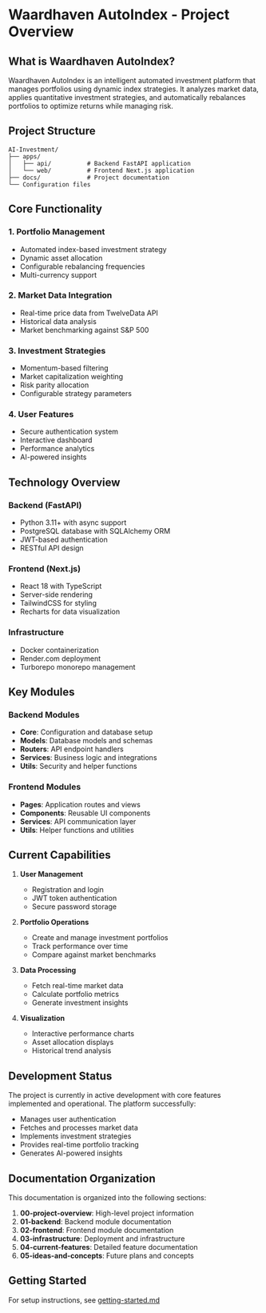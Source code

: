 # Waardhaven AutoIndex - Project Overview

## What is Waardhaven AutoIndex?

Waardhaven AutoIndex is an intelligent automated investment platform that manages portfolios using dynamic index strategies. It analyzes market data, applies quantitative investment strategies, and automatically rebalances portfolios to optimize returns while managing risk.

## Project Structure

```
AI-Investment/
├── apps/
│   ├── api/          # Backend FastAPI application
│   └── web/          # Frontend Next.js application
├── docs/             # Project documentation
└── Configuration files
```

## Core Functionality

### 1. Portfolio Management
- Automated index-based investment strategy
- Dynamic asset allocation
- Configurable rebalancing frequencies
- Multi-currency support

### 2. Market Data Integration
- Real-time price data from TwelveData API
- Historical data analysis
- Market benchmarking against S&P 500

### 3. Investment Strategies
- Momentum-based filtering
- Market capitalization weighting
- Risk parity allocation
- Configurable strategy parameters

### 4. User Features
- Secure authentication system
- Interactive dashboard
- Performance analytics
- AI-powered insights

## Technology Overview

### Backend (FastAPI)
- Python 3.11+ with async support
- PostgreSQL database with SQLAlchemy ORM
- JWT-based authentication
- RESTful API design

### Frontend (Next.js)
- React 18 with TypeScript
- Server-side rendering
- TailwindCSS for styling
- Recharts for data visualization

### Infrastructure
- Docker containerization
- Render.com deployment
- Turborepo monorepo management

## Key Modules

### Backend Modules
- **Core**: Configuration and database setup
- **Models**: Database models and schemas
- **Routers**: API endpoint handlers
- **Services**: Business logic and integrations
- **Utils**: Security and helper functions

### Frontend Modules
- **Pages**: Application routes and views
- **Components**: Reusable UI components
- **Services**: API communication layer
- **Utils**: Helper functions and utilities

## Current Capabilities

1. **User Management**
   - Registration and login
   - JWT token authentication
   - Secure password storage

2. **Portfolio Operations**
   - Create and manage investment portfolios
   - Track performance over time
   - Compare against market benchmarks

3. **Data Processing**
   - Fetch real-time market data
   - Calculate portfolio metrics
   - Generate investment insights

4. **Visualization**
   - Interactive performance charts
   - Asset allocation displays
   - Historical trend analysis

## Development Status

The project is currently in active development with core features implemented and operational. The platform successfully:
- Manages user authentication
- Fetches and processes market data
- Implements investment strategies
- Provides real-time portfolio tracking
- Generates AI-powered insights

## Documentation Organization

This documentation is organized into the following sections:

1. **00-project-overview**: High-level project information
2. **01-backend**: Backend module documentation
3. **02-frontend**: Frontend module documentation
4. **03-infrastructure**: Deployment and infrastructure
5. **04-current-features**: Detailed feature documentation
6. **05-ideas-and-concepts**: Future plans and concepts

## Getting Started

For setup instructions, see [getting-started.md](./getting-started.md)